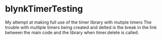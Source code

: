 # blynkTimerTesting
My attempt at making full use of the timer library with mutiple timers
The trouble with multiple timers being created and delted is the break in the link between the main code and the library when timer.delete is called.
